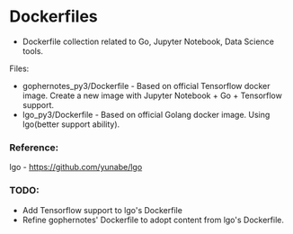 # Dockerfiles

- Dockerfile collection related to Go, Jupyter Notebook, Data Science tools.

Files:

* gophernotes_py3/Dockerfile	- Based on official Tensorflow docker image. Create a new image with Jupyter Notebook + Go + Tensorflow support.
* lgo_py3/Dockerfile		- Based on official Golang docker image. Using lgo(better support ability).

### Reference:

lgo - https://github.com/yunabe/lgo


### TODO:

* Add Tensorflow support to lgo's Dockerfile
* Refine gophernotes' Dockerfile to adopt content from lgo's Dockerfile.

